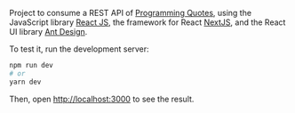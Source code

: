 Project to consume a REST API of [Programming Quotes](https://programming-quotes-api.herokuapp.com/index.html), using the JavaScript library [React JS](hhttps://reactjs.org/docs/getting-started.html), the framework for React [NextJS](https://nextjs.org/docs/getting-started), and the React UI library [Ant Design](https://ant.design/docs/react/introduce).


To test it, run the development server:

```bash
npm run dev
# or
yarn dev
```

Then, open [http://localhost:3000](http://localhost:3000) to see the result.